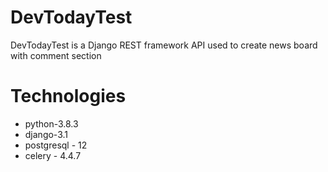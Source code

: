 # DevTodayTest
DevTodayTest is a Django REST framework API used to create news board with comment section

# Technologies
* python-3.8.3
* django-3.1
* postgresql - 12
* celery - 4.4.7
